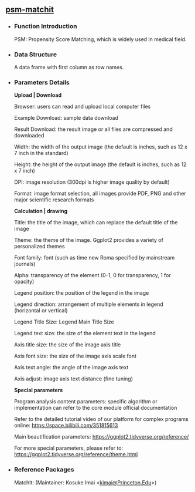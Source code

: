 ## [psm-matchit](/advance/psm-matchit)

- ### Function Introduction

  PSM: Propensity Score Matching, which is widely used in medical field.

- ### Data Structure

  A data frame with first column as row names.

- ### Parameters Details

  **Upload | Download**

  Browser: users can read and upload local computer files

  Example Download: sample data download

  Result Download: the result image or all files are compressed and downloaded

  Width: the width of the output image (the default is inches, such as 12 x 7 inch in the standard)

  Height: the height of the output image (the default is inches, such as 12 x 7 inch)

  DPI: image resolution (300dpi is higher image quality by default)

  Format: image format selection, all images provide PDF, PNG and other major scientific research formats

    **Calculation | drawing**
    
    Title: the title of the image, which can replace the default title of the image
    
    Theme: the theme of the image. Ggplot2 provides a variety of personalized themes
    
    Font family: font (such as time new Roma specified by mainstream journals)
    
    Alpha: transparency of the element (0-1, 0 for transparency, 1 for opacity)
    
    
    Legend position: the position of the legend in the image
    
    Legend direction: arrangement of multiple elements in legend (horizontal or vertical)
    
    Legend Title Size: Legend Main Title Size
    
    Legend text size: the size of the element text in the legend
    
    
    Axis title size: the size of the image axis title
    
    Axis font size: the size of the image axis scale font
    
    Axis text angle: the angle of the image axis text
    
    Axis adjust: image axis text distance (fine tuning)
    
    
    **Special parameters**
    
    Program analysis content parameters: specific algorithm or implementation can refer to the core module official documentation
    
    Refer to the detailed tutorial video of our platform for complex programs online: https://space.bilibili.com/351815613
    
    Main beautification parameters: https://ggplot2.tidyverse.org/reference/
    
    For more special parameters, please refer to: https://ggplot2.tidyverse.org/reference/theme.html

- ### Reference Packages

  MatchIt: (Maintainer: Kosuke Imai \<kimai@Princeton.Edu\>)

